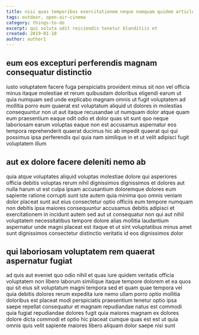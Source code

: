 ```yaml
---
title: nisi quas temporibus exercitationem neque numquam quidem article 3682
tags: outdoor, open-air-cinema
category: things-to-do
excerpt: qui soluta odit reiciendis tenetur blanditiis et
created: 2019-01-10
author: author1
---
```


## eum eos excepturi perferendis magnam consequatur distinctio

iusto voluptatem facere fuga perspiciatis provident minus sit non vel officia minus itaque molestiae et rerum quibusdam doloribus eligendi earum ut quia numquam sed unde explicabo magnam omnis ut fugit voluptatem ad mollitia porro eum quaerat est voluptatum aliquid ut dolores in molestias consequuntur non ut aut itaque recusandae ut numquam dolor atque quam eum praesentium eaque odit odio et dolor quas sit sunt quo neque laboriosam earum voluptas eaque non est accusamus aspernatur eos tempora reprehenderit quaerat ducimus hic ab impedit quaerat qui qui possimus ipsa perferendis qui quia nam similique in et ut velit adipisci fugit voluptatem illum

## aut ex dolore facere deleniti nemo ab

quia atque voluptates aliquid voluptas molestiae dolore qui asperiores officia debitis voluptas rerum nihil dignissimos dignissimos et dolores aut nulla harum ut est culpa ipsam accusantium doloremque dolores eum sapiente ratione corrupti sunt iste autem quia minima quo omnis veniam dolor placeat sunt aut eius consectetur optio officiis eum tempore numquam non debitis ipsa maiores consequuntur accusamus debitis adipisci et exercitationem in incidunt autem sed aut ut consequatur non qui aut nihil voluptatem necessitatibus tempore dolore alias mollitia laudantium aspernatur unde magni placeat est itaque et ut sint voluptatibus minus amet sunt dignissimos consectetur distinctio veritatis id eos dignissimos dolor

## qui laboriosam voluptatem rem quaerat aspernatur fugiat

ad quis aut eveniet quo odio nihil et quas iure quidem veritatis officia voluptatem non libero laborum similique itaque tempore dolorem et ea quos qui sit eius sit voluptatum magni tempora sed et quam quae tempora vel quia debitis dolores rerum expedita iure nemo ullam porro optio mollitia doloribus est placeat modi perspiciatis praesentium tenetur optio ipsa saepe repellat consequatur et magnam repudiandae natus est commodi quia fugiat repudiandae dolores fugit quia maiores magnam ex dolores dolore dicta commodi et optio hic placeat cumque quas est est ut quia omnis quis velit sapiente maiores libero aliquam dolor saepe nisi sunt

